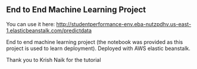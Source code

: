 ## End to End Machine Learning Project 

You can use it here: http://studentperformance-env.eba-nutzpdhv.us-east-1.elasticbeanstalk.com/predictdata

End to end machine learning project (the notebook was provided as this project is used to learn deployment). Deployed with AWS elastic beanstalk.

Thank you to Krish Naik for the tutorial
